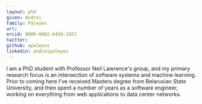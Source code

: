 ```yaml
---
layout: phd
given: Andrei
family: Paleyes
url: 
orcid: 0000-0002-6458-1022
twitter: 
github: apaleyes
linkedin: andreipaleyes
---
```


I am a PhD student with Professor Neil Lawrence's group, and my primary research focus is an intersection of software systems and machine learning. Prior to coming here I've received Masters degree from Belarusian State University, and then spent a number of years as a software engineer, working on everything from web applications to data center networks.

